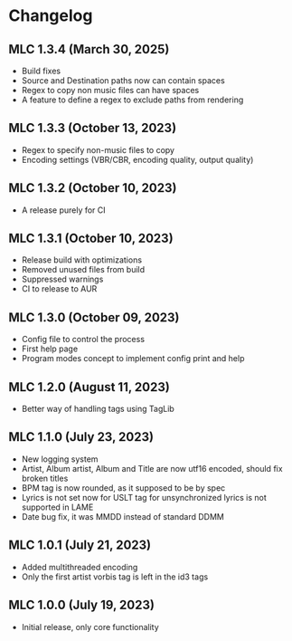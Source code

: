 # Changelog

## MLC 1.3.4 (March 30, 2025)
- Build fixes
- Source and Destination paths now can contain spaces
- Regex to copy non music files can have spaces
- A feature to define a regex to exclude paths from rendering

## MLC 1.3.3 (October 13, 2023)
- Regex to specify non-music files to copy
- Encoding settings (VBR/CBR, encoding quality, output quality)

## MLC 1.3.2 (October 10, 2023)
- A release purely for CI

## MLC 1.3.1 (October 10, 2023)
- Release build with optimizations
- Removed unused files from build
- Suppressed warnings
- CI to release to AUR

## MLC 1.3.0 (October 09, 2023)
- Config file to control the process
- First help page
- Program modes concept to implement config print and help

## MLC 1.2.0 (August 11, 2023)
- Better way of handling tags using TagLib

## MLC 1.1.0 (July 23, 2023)
- New logging system
- Artist, Album artist, Album and Title are now utf16 encoded, should fix broken titles
- BPM tag is now rounded, as it supposed to be by spec
- Lyrics is not set now for USLT tag for unsynchronized lyrics is not supported in LAME
- Date bug fix, it was MMDD instead of standard DDMM

## MLC 1.0.1 (July 21, 2023)
- Added multithreaded encoding
- Only the first artist vorbis tag is left in the id3 tags

## MLC 1.0.0 (July 19, 2023)
- Initial release, only core functionality
